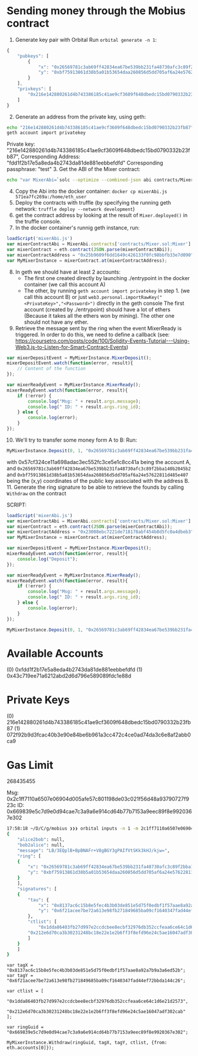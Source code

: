 # Sending money through the Mobius contract

1. Generate key pair with Orbital
Run `orbital generate -n 1`:
```javascript
{
    "pubkeys": [
        {
            "x": "0x26569781c3ab69ff42834ea67be539bb231fa48730afc3c89f2bba140b2045b2",
            "y": "0xbf75913861d38b5a01b53654daa260856d5dd705af6a24e57622811d485e407"
        }
    ],
    "privkeys": [
        "0x216e142880261d4b743386185c41ae9cf3609f648dbedc15bd0790332b23fb87"
    ]
}
```
2. Generate an address from the private key, using geth:
```bash
echo "216e142880261d4b743386185c41ae9cf3609f648dbedc15bd0790332b23fb87" > privatekey
geth account import privatekey
```
Private key: "216e142880261d4b743386185c41ae9cf3609f648dbedc15bd0790332b23fb87",
Corresponding Address: "fdd1f2b17e5a8eda4b2743da81de881eebbefdfd"
Corresponding passphrase: "test"
3. Get the ABI of the Mixer contract:
```bash
echo "var MixerAbi=`solc --optimize --combined-json abi contracts/Mixer.sol`" > mixerAbi.js
```
4. Copy the Abi into the docker container: `docker cp mixerAbi.js 571ea7fc269a:/home/eth_user`
5. Deploy the contracts with truffle (by specifying the running geth network: `truffle deploy --network development`)
6. get the contract address by looking at the result of `Mixer.deployed()` in the truffle console.
7. In the docker container's runnig  geth instance, run:
```javascript
loadScript('mixerAbi.js')
var mixerContractAbi = MixerAbi.contracts['contracts/Mixer.sol:Mixer'].abi;
var mixerContract = eth.contract(JSON.parse(mixerContractAbi));
var mixerContractAddress = "0x25b9609f6dd1649c426133f0fc98bbfb33e7d090"; // Observed in the Mixer.deployed() output
var MyMixerInstance = mixerContract.at(mixerContractAddress);
```
8. In geth we should have at least 2 accounts:
    - The first one created directly by launching ./entrypoint in the docker container (we call this account A)
    - The other, by running `geth account import privatekey` in step 1. (we call this account B) or just `web3.personal.importRawKey("<PrivateKey>","<Password>")` directly in the geth console
The first account (created by ./entrypoint) should have a lot of ethers (Because it takes all the ethers won by mining). The other one should not have any ether.
9. Retrieve the message sent by the ring when the event MixerReady is triggered. In order to do this, we need to define a callback (see: https://coursetro.com/posts/code/100/Solidity-Events-Tutorial---Using-Web3.js-to-Listen-for-Smart-Contract-Events)
```javascript
var mixerDepositEvent = MyMixerInstance.MixerDeposit();
mixerDepositEvent.watch(function(error, result){
    // Content of the function
});

var mixerReadyEvent = MyMixerInstance.MixerReady();
mixerReadyEvent.watch(function(error, result){
    if (!error) { 
        console.log("Msg: " + result.args.message); 
        console.log(" ID: " + result.args.ring_id); 
    } else {
        console.log(error);
    }
});
```
10. We'll try to transfer some money form A to B: Run:
```javascript
MyMixerInstance.Deposit(0, 1, "0x26569781c3ab69ff42834ea67be539bb231fa48730afc3c89f2bba140b2045b2", "0xbf75913861d38b5a01b53654daa260856d5dd705af6a24e57622811d485e407", {from: "0x7f92d29ac0189660a9e214b021a98acb53c109d7", value: 1, gas: 373259})
```
with 0x57cf324ce11a698adac3ec552fc3ce5e1c8cc41a being the account A, and `0x26569781c3ab69ff42834ea67be539bb231fa48730afc3c89f2bba140b2045b2` and `0xbf75913861d38b5a01b53654daa260856d5dd705af6a24e57622811d485e407` being the (x,y) coordinates of the public key associated with the address B.
11. Generate the ring signature to be able to retrieve the founds by calling `Withdraw` on the contract



SCRIPT:
```javascript
loadScript('mixerAbi.js')
var mixerContractAbi = MixerAbi.contracts['contracts/Mixer.sol:Mixer'].abi;
var mixerContract = eth.contract(JSON.parse(mixerContractAbi));
var mixerContractAddress = "0x23008ebc7221de718178abf454b8d5fc0a4dbeb3";
var MyMixerInstance = mixerContract.at(mixerContractAddress);

var mixerDepositEvent = MyMixerInstance.MixerDeposit();
mixerReadyEvent.watch(function(error, result){
    console.log("Deposit");
});

var mixerReadyEvent = MyMixerInstance.MixerReady();
mixerReadyEvent.watch(function(error, result){
    if (!error) { 
        console.log("Msg: " + result.args.message); 
        console.log(" ID: " + result.args.ring_id); 
    } else {
        console.log(error);
    }
});

MyMixerInstance.Deposit(0, 1, "0x26569781c3ab69ff42834ea67be539bb231fa48730afc3c89f2bba140b2045b2", "0xbf75913861d38b5a01b53654daa260856d5dd705af6a24e57622811d485e407", {from: eth.accounts[0], value: 1, gas: 3273259})
```


Available Accounts
==================
(0) 0xfdd1f2b17e5a8eda4b2743da81de881eebbefdfd
(1) 0x43c719ee71a6212abd2d6d796e589089fdc1e88d

Private Keys
==================
(0) 216e142880261d4b743386185c41ae9cf3609f648dbedc15bd0790332b23fb87
(1) 072f92b9d3fcac40b3e90e84be6b961a3cc472c4ce0ad74da3c6e8af2abb0ca9

Gas Limit
==================
268435455

Msg: 0x2c1ff7110a6507e06904d005afe57c801198de03c021f56d48a93790727f923c
ID: 0x669839e5c7d9e0d94cae7c3a9a6e914cd64b77b7153a9eec89f8e9920367e302

```bash
17:58:18 ~/D/C/g/mobius ❯❯❯ orbital inputs -n 1 -m 2c1ff7110a6507e06904d005afe57c801198de03c021f56d48a93790727f923c -k keys.json
{
    "alice2bob": null,
    "bob2alice": null,
    "message": "LB/3EQplB+BpBNAFr+V8gBGY3gPAIfVtSKk3kHJ/kjw=",
    "ring": [
    {
        "x": "0x26569781c3ab69ff42834ea67be539bb231fa48730afc3c89f2bba140b2045b2",
        "y": "0xbf75913861d38b5a01b53654daa260856d5dd705af6a24e57622811d485e407"
    }
    ],
    "signatures": [
    {
        "tau": {
            "x": "0x8137ac6c15b8e5fec4b3b03de851e5d75f0edbf1f57aae8a92a7b9a3a6ed52b",
            "y": "0x6f21acee7be72a613e98fb271849685ba09cf1640347fad44ef72bbda144c26"
        },
        "ctlist": [
            "0x1dda86403fb27d997e2ccdcbee8ecbf32976db352ccfeaa6ce64c1d6e21d2573",
        "0x212e6d70ca3b30231248bc18e22e1e2b6ff3f8efd96e24c5ae16047adf302cab"
        ]
    }
    ]
}

```


```
var tagX = "0x8137ac6c15b8e5fec4b3b03de851e5d75f0edbf1f57aae8a92a7b9a3a6ed52b";
var tagY = "0x6f21acee7be72a613e98fb271849685ba09cf1640347fad44ef72bbda144c26";

var ctlist = [
    "0x1dda86403fb27d997e2ccdcbee8ecbf32976db352ccfeaa6ce64c1d6e21d2573",
    "0x212e6d70ca3b30231248bc18e22e1e2b6ff3f8efd96e24c5ae16047adf302cab"
];

var ringGuid = "0x669839e5c7d9e0d94cae7c3a9a6e914cd64b77b7153a9eec89f8e9920367e302";

MyMixerInstance.Withdraw(ringGuid, tagX, tagY, ctlist, {from: eth.accounts[0]});
```
